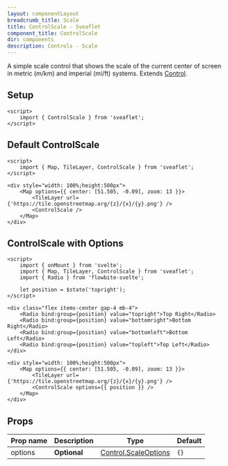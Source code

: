 ```yaml
---
layout: componentLayout
breadcrumb_title: Scale
title: ControlScale - Sveaflet
component_title: ControlScale
dir: components
description: Controls - Scale
---
```


A simple scale control that shows the scale of the current center of screen in metric (m/km) and imperial (mi/ft) systems. Extends [Control](https://leafletjs.com/reference.html#control).

## Setup

```svelte example csr hideOutput
<script>
	import { ControlScale } from 'sveaflet';
</script>
```

## Default ControlScale

```svelte example csr
<script>
	import { Map, TileLayer, ControlScale } from 'sveaflet';
</script>

<div style="width: 100%;height:500px">
	<Map options={{ center: [51.505, -0.09], zoom: 13 }}>
		<TileLayer url={'https://tile.openstreetmap.org/{z}/{x}/{y}.png'} />
		<ControlScale />
	</Map>
</div>
```

## ControlScale with Options

```svelte example csr
<script>
	import { onMount } from 'svelte';
	import { Map, TileLayer, ControlScale } from 'sveaflet';
	import { Radio } from 'flowbite-svelte';

	let position = $state('topright');
</script>

<div class="flex items-center gap-4 mb-4">
	<Radio bind:group={position} value="topright">Top Right</Radio>
	<Radio bind:group={position} value="bottomright">Bottom Right</Radio>
	<Radio bind:group={position} value="bottomleft">Bottom Left</Radio>
	<Radio bind:group={position} value="topleft">Top Left</Radio>
</div>

<div style="width: 100%;height:500px">
	<Map options={{ center: [51.505, -0.09], zoom: 13 }}>
		<TileLayer url={'https://tile.openstreetmap.org/{z}/{x}/{y}.png'} />
		<ControlScale options={{ position }} />
	</Map>
</div>
```

## Props

| Prop name | Description  | Type                                                                              | Default |
| --------- | ------------ | --------------------------------------------------------------------------------- | ------- |
| options   | **Optional** | [Control.ScaleOptions](https://leafletjs.com/reference.html#control-scale-option) | `{}`    |
